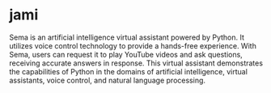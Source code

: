 # jami
Sema is an artificial intelligence virtual assistant powered by Python. It utilizes voice control technology to provide a hands-free experience. With Sema, users can request it to play YouTube videos and ask questions, receiving accurate answers in response. This virtual assistant demonstrates the capabilities of Python in the domains of artificial intelligence, virtual assistants, voice control, and natural language processing.

